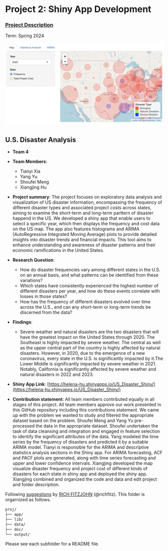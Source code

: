# Project 2: Shiny App Development

### [Project Description](doc/project2_desc.md)

Term: Spring 2024

![screenshot](doc/figs/map.png)

## U.S. Disaster Analysis

+ **Team 4**
+ **Team Members**:
	+ Tianyi Xia
	+ Yang Yu
	+ Shoufei Meng
	+ Xiangjing Hu

+ **Project summary**: The project focuses on exploratory data analysis and visualization of US disaster information, encompassing the frequency of different disaster types and associated project costs across states, aiming to examine the short-term and long-term parttern of disaster happend in the US. We developed a shiny app that enable users to select a specific year, which then displays the frequency and cost data on the US map. The app also features histograms and ARIMA (AutoRegressive Integrated Moving Average) plots to provide detailed insights into disaster trends and financial impacts. This tool aims to enhance understanding and awareness of disaster patterns and their economic ramifications in the United States.

+ **Research Question**:
	+ How do disaster frequencies vary among different states in the U.S. on an annual basis, and what patterns can be identified from these variations?
 	+ Which states have consistently experienced the highest number of different disasters per year, and how do these events correlate with losses in those states?
	+ How has the frequency of different disasters evolved over time across the U.S., and can any short-term or long-term trends be discerned from the data?

+ **Findings**:
	+ Severe weather and natural disasters are the two disasters that will have the greatest impact on the United States through 2020. The Southeast is highly impacted by severe weather. The central as well as the upper central part of the country is highly affected by natural disasters. However, in 2020, due to the emergence of a new coronavirus, every state in the U.S. is significantly impacted by it.The Lower Middle is significantly impacted by severe weather in 2021. Notably, California is significantly affected by severe weather and natural disasters in 2022 and 2023.


+ **Shiny App Link**: [https://helena-hu.shinyapps.io/US_Disaster_Shiny/](https://helena-hu.shinyapps.io/US_Disaster_Shiny/)

+ **Contribution statement**: All team members contributed equally in all stages of this project. All team members approve our work presented in this GitHub repository including this contributions statement. We came up with the problem we wanted to study and filtered the appropriate dataset based on the problem. Shoufei Meng and Yang Yu pre-processed the data in the appropriate dataset. Shoufei undertaken the task of data cleansing and integration and engaged in  feature selection to identify the significant attributes of the data. Yang modeled the time series by the frequency of disasters and predicted it by a suitable ARIMA model. Tianyi is responsible for the ARIMA and descriptive statistics analysis sections in the Shiny app. For ARIMA forecasting, ACF and PACF plots are generated, along with time series forecasting and upper and lower confidence intervals. Xiangjing developed the map visualize disaster frequency and project cost of different kinds of disasters for each state in shiny app and deployed the shiny app. Xiangjing combined and organized the code and data and edit project and folder description.

Following [suggestions](http://nicercode.github.io/blog/2013-04-05-projects/) by [RICH FITZJOHN](http://nicercode.github.io/about/#Team) (@richfitz). This folder is orgarnized as follows.

```
proj/
├── app/
├── lib/
├── data/
├── doc/
└── output/
```

Please see each subfolder for a README file.

